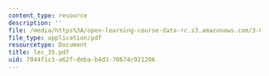 ```yaml
---
content_type: resource
description: ''
file: /media/https%3A/open-learning-course-data-rc.s3.amazonaws.com/3-064-polymer-engineering-fall-2003/7044f1c1a62fdebab4d370674c921206_lec_35.pdf
file_type: application/pdf
resourcetype: Document
title: lec_35.pdf
uid: 7044f1c1-a62f-deba-b4d3-70674c921206
---
```

